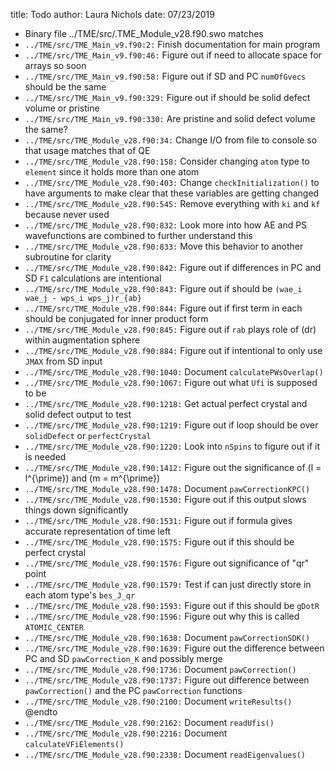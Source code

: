 title: Todo
author: Laura Nichols
date: 07/23/2019

* Binary file ../TME/src/.TME_Module_v28.f90.swo matches
* `../TME/src/TME_Main_v9.f90:2:` Finish documentation for main program
* `../TME/src/TME_Main_v9.f90:46:` Figure out if need to allocate space for arrays so soon
* `../TME/src/TME_Main_v9.f90:58:` Figure out if SD and PC `numOfGvecs` should be the same
* `../TME/src/TME_Main_v9.f90:329:` Figure out if should be solid defect volume or pristine
* `../TME/src/TME_Main_v9.f90:330:` Are pristine and solid defect volume the same?
* `../TME/src/TME_Module_v28.f90:34:` Change I/O from file to console so that usage matches that of QE
* `../TME/src/TME_Module_v28.f90:158:` Consider changing `atom` type to `element` since it holds more than one atom
* `../TME/src/TME_Module_v28.f90:403:` Change `checkInitialization()` to have arguments to make clear that these variables are getting changed
* `../TME/src/TME_Module_v28.f90:545:` Remove everything with `ki` and `kf` because never used
* `../TME/src/TME_Module_v28.f90:832:` Look more into how AE and PS wavefunctions are combined to further understand this
* `../TME/src/TME_Module_v28.f90:833:` Move this behavior to another subroutine for clarity
* `../TME/src/TME_Module_v28.f90:842:` Figure out if differences in PC and SD `F1` calculations are intentional
* `../TME/src/TME_Module_v28.f90:843:` Figure out if should be `(wae_i wae_j - wps_i wps_j)r_{ab}`
* `../TME/src/TME_Module_v28.f90:844:` Figure out if first term in each should be conjugated for inner product form
* `../TME/src/TME_Module_v28.f90:845:` Figure out if `rab` plays role of \(dr\) within augmentation sphere
* `../TME/src/TME_Module_v28.f90:884:` Figure out if intentional to only use `JMAX` from SD input
* `../TME/src/TME_Module_v28.f90:1040:` Document `calculatePWsOverlap()`
* `../TME/src/TME_Module_v28.f90:1067:` Figure out what `Ufi` is supposed to be
* `../TME/src/TME_Module_v28.f90:1218:` Get actual perfect crystal and solid defect output to test
* `../TME/src/TME_Module_v28.f90:1219:` Figure out if loop should be over `solidDefect` or `perfectCrystal`
* `../TME/src/TME_Module_v28.f90:1220:` Look into `nSpins` to figure out if it is needed
* `../TME/src/TME_Module_v28.f90:1412:` Figure out the significance of \(l = l^{\prime}\) and \(m = m^{\prime}\)
* `../TME/src/TME_Module_v28.f90:1478:` Document `pawCorrectionKPC()`
* `../TME/src/TME_Module_v28.f90:1530:` Figure out if this output slows things down significantly
* `../TME/src/TME_Module_v28.f90:1531:` Figure out if formula gives accurate representation of time left
* `../TME/src/TME_Module_v28.f90:1575:` Figure out if this should be perfect crystal
* `../TME/src/TME_Module_v28.f90:1576:` Figure out significance of "qr" point
* `../TME/src/TME_Module_v28.f90:1579:` Test if can just directly store in each atom type's `bes_J_qr`
* `../TME/src/TME_Module_v28.f90:1593:` Figure out if this should be `gDotR`
* `../TME/src/TME_Module_v28.f90:1596:` Figure out why this is called `ATOMIC_CENTER`
* `../TME/src/TME_Module_v28.f90:1638:` Document `pawCorrectionSDK()`
* `../TME/src/TME_Module_v28.f90:1639:` Figure out the difference between PC and SD `pawCorrection_K` and possibly merge
* `../TME/src/TME_Module_v28.f90:1736:` Document `pawCorrection()`
* `../TME/src/TME_Module_v28.f90:1737:` Figure out difference between `pawCorrection()` and the PC `pawCorrection` functions
* `../TME/src/TME_Module_v28.f90:2100:` Document `writeResults()` @endto
* `../TME/src/TME_Module_v28.f90:2162:` Document `readUfis()`
* `../TME/src/TME_Module_v28.f90:2216:` Document `calculateVFiElements()`
* `../TME/src/TME_Module_v28.f90:2338:` Document `readEigenvalues()`
